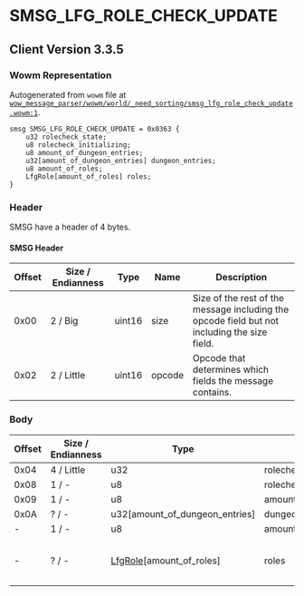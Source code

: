 # SMSG_LFG_ROLE_CHECK_UPDATE

## Client Version 3.3.5

### Wowm Representation

Autogenerated from `wowm` file at [`wow_message_parser/wowm/world/_need_sorting/smsg_lfg_role_check_update.wowm:1`](https://github.com/gtker/wow_messages/tree/main/wow_message_parser/wowm/world/_need_sorting/smsg_lfg_role_check_update.wowm#L1).
```rust,ignore
smsg SMSG_LFG_ROLE_CHECK_UPDATE = 0x0363 {
    u32 rolecheck_state;
    u8 rolecheck_initializing;
    u8 amount_of_dungeon_entries;
    u32[amount_of_dungeon_entries] dungeon_entries;
    u8 amount_of_roles;
    LfgRole[amount_of_roles] roles;
}
```
### Header

SMSG have a header of 4 bytes.

#### SMSG Header

| Offset | Size / Endianness | Type   | Name   | Description |
| ------ | ----------------- | ------ | ------ | ----------- |
| 0x00   | 2 / Big           | uint16 | size   | Size of the rest of the message including the opcode field but not including the size field.|
| 0x02   | 2 / Little        | uint16 | opcode | Opcode that determines which fields the message contains.|

### Body

| Offset | Size / Endianness | Type | Name | Description | Comment |
| ------ | ----------------- | ---- | ---- | ----------- | ------- |
| 0x04 | 4 / Little | u32 | rolecheck_state |  |  |
| 0x08 | 1 / - | u8 | rolecheck_initializing |  |  |
| 0x09 | 1 / - | u8 | amount_of_dungeon_entries |  |  |
| 0x0A | ? / - | u32[amount_of_dungeon_entries] | dungeon_entries |  |  |
| - | 1 / - | u8 | amount_of_roles |  |  |
| - | ? / - | [LfgRole](lfgrole.md)[amount_of_roles] | roles |  | azerothcore: Leader info MUST be sent first. |

